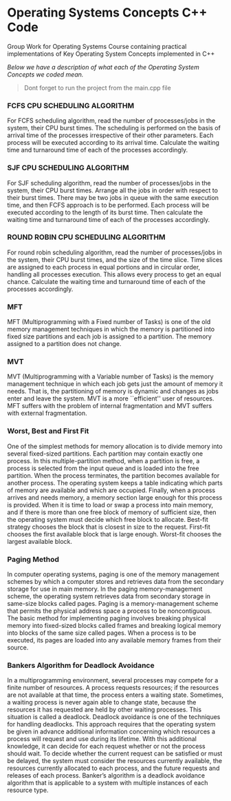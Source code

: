 # Operating Systems Concepts C++ Code
Group Work for Operating Systems Course containing practical implementations of Key Operating System Concepts implemented in C++

*Below we have a description of what each of the Operating System Concepts we coded mean.*

> Dont forget to run the project from the main.cpp file 

### FCFS CPU SCHEDULING ALGORITHM
For FCFS scheduling algorithm, read the number of processes/jobs in the system, their CPU burst times. The 
scheduling is performed on the basis of arrival time of the processes irrespective of their other parameters. Each 
process will be executed according to its arrival time. Calculate the waiting time and turnaround time of each of 
the processes accordingly.

### SJF CPU SCHEDULING ALGORITHM
For SJF scheduling algorithm, read the number of processes/jobs in the system, their CPU burst times. Arrange 
all the jobs in order with respect to their burst times. There may be two jobs in queue with the same execution 
time, and then FCFS approach is to be performed. Each process will be executed according to the length of its 
burst time. Then calculate the waiting time and turnaround time of each of the processes accordingly.

### ROUND ROBIN CPU SCHEDULING ALGORITHM
For round robin scheduling algorithm, read the number of processes/jobs in the system, their CPU burst times, 
and the size of the time slice. Time slices are assigned to each process in equal portions and in circular order, 
handling all processes execution. This allows every process to get an equal chance. Calculate the waiting time 
and turnaround time of each of the processes accordingly.

### MFT
MFT (Multiprogramming with a Fixed number of Tasks) is one of the old memory management techniques in 
which the memory is partitioned into fixed size partitions and each job is assigned to a partition. The memory 
assigned to a partition does not change.

### MVT
MVT (Multiprogramming with a Variable number of Tasks) is the 
memory management technique in which each job gets just the amount of memory it needs. That is, the 
partitioning of memory is dynamic and changes as jobs enter and leave the system. MVT is a more ``efficient'' 
user of resources. MFT suffers with the problem of internal fragmentation and MVT suffers with external 
fragmentation.

### Worst, Best and First Fit
One of the simplest methods for memory allocation is to divide memory into several fixed-sized partitions. Each 
partition may contain exactly one process. In this multiple-partition method, when a partition is free, a process is 
selected from the input queue and is loaded into the free partition. When the process terminates, the partition 
becomes available for another process. The operating system keeps a table indicating which parts of memory 
are available and which are occupied. Finally, when a process arrives and needs memory, a memory section 
large enough for this process is provided. When it is time to load or swap a process into main memory, and if 
there is more than one free block of memory of sufficient size, then the operating system must decide which 
free block to allocate. Best-fit strategy chooses the block that is closest in size to the request. First-fit chooses 
the first available block that is large enough. Worst-fit chooses the largest available block.


### Paging Method
In computer operating systems, paging is one of the memory management schemes by which a computer stores 
and retrieves data from the secondary storage for use in main memory. In the paging memory-management 
scheme, the operating system retrieves data from secondary storage in same-size blocks called pages. Paging is a 
memory-management scheme that permits the physical address space a process to be noncontiguous. The basic 
method for implementing paging involves breaking physical memory into fixed-sized blocks called frames and 
breaking logical memory into blocks of the same size called pages. When a process is to be executed, its pages 
are loaded into any available memory frames from their source.

### Bankers Algorithm for Deadlock Avoidance
In a multiprogramming environment, several processes may compete for a finite number of resources. A process 
requests resources; if the resources are not available at that time, the process enters a waiting state. 
Sometimes, a waiting process is never again able to change state, because the resources it has requested are 
held by other waiting processes. This situation is called a deadlock. Deadlock avoidance is one of the techniques 
for handling deadlocks. This approach requires that the operating system be given in advance additional 
information concerning which resources a process will request and use during its lifetime. With this additional 
knowledge, it can decide for each request whether or not the process should wait. To decide whether the 
current request can be satisfied or must be delayed, the system must consider the resources currently available, 
the resources currently allocated to each process, and the future requests and releases of each process. 
Banker’s algorithm is a deadlock avoidance algorithm that is applicable to a system with multiple instances of 
each resource type.

